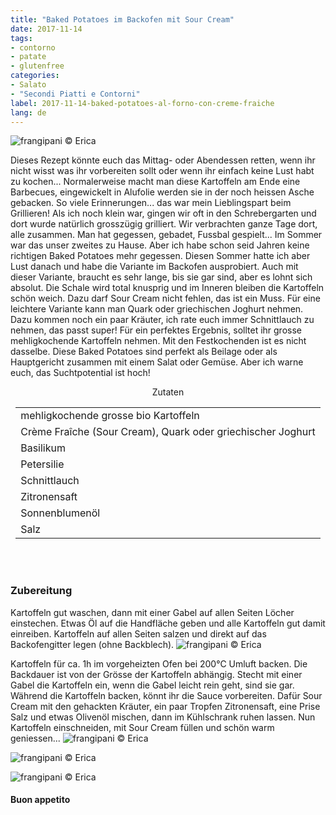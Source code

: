 ```yaml
---
title: "Baked Potatoes im Backofen mit Sour Cream"
date: 2017-11-14
tags:
- contorno
- patate
- glutenfree
categories:
- Salato
- "Secondi Piatti e Contorni"
label: 2017-11-14-baked-potatoes-al-forno-con-creme-fraiche
lang: de
---
```

![](../2017-11-14-baked-potatoes-al-forno-con-creme-fraiche/header.jpg "frangipani © Erica")

Dieses Rezept könnte euch das Mittag- oder Abendessen retten, wenn ihr nicht wisst was ihr vorbereiten sollt oder wenn ihr einfach keine Lust habt zu kochen... Normalerweise macht man diese Kartoffeln am Ende eine Barbecues, eingewickelt in Alufolie werden sie in der noch heissen Asche gebacken. So viele Erinnerungen... das war mein Lieblingspart beim Grillieren! Als ich noch klein war, gingen wir oft in den Schrebergarten und dort wurde natürlich grosszügig grilliert. Wir verbrachten ganze Tage dort, alle zusammen. Man hat gegessen, gebadet, Fussbal gespielt... Im Sommer war das unser zweites zu Hause. Aber ich habe schon seid Jahren keine richtigen Baked Potatoes mehr gegessen. Diesen Sommer hatte ich aber Lust danach und habe die Variante im Backofen ausprobiert. Auch mit dieser Variante, braucht es sehr lange, bis sie gar sind, aber es lohnt sich absolut. Die Schale wird total knusprig und im Inneren bleiben die Kartoffeln schön weich. Dazu darf Sour Cream nicht fehlen, das ist ein Muss. Für eine leichtere Variante kann man Quark oder griechischen Joghurt nehmen. Dazu kommen noch ein paar Kräuter, ich rate euch immer Schnittlauch zu nehmen, das passt super! Für ein perfektes Ergebnis, solltet ihr grosse mehligkochende Kartoffeln nehmen. Mit den Festkochenden ist es nicht dasselbe. Diese Baked Potatoes sind perfekt als Beilage oder als Hauptgericht zusammen mit einem Salat oder Gemüse. Aber ich warne euch, das Suchtpotential ist hoch!

<div id="wrapper" style="text-align: center">
  <div id="yourdiv" style="display: inline-block;">
    <div class="ingredients">
      <div class="ingredients-title">Zutaten</div>
           <table>
        <tbody>
          <tr>
            <td>mehligkochende grosse bio Kartoffeln</td>
          </tr>
          <tr>
            <td>Crème Fraîche (Sour Cream), Quark oder griechischer Joghurt</td>
          </tr>
          <tr>
            <td>Basilikum</td>
          </tr>
          <tr>
            <td>Petersilie</td>
          </tr>
          <tr>
            <td>Schnittlauch</td>
          </tr>
          <tr>
            <td>Zitronensaft</td>
          </tr>
          <tr>
            <td>Sonnenblumenöl</td>
          </tr>
          <tr>
            <td>Salz</td>
          </tr>
        </tbody>
      </table>
      <br></br>
    </div>
  </div>
</div>


<h3>
  <font color="grey">
    <i class="fa-solid fa-gears"></i>
  </font> Zubereitung
</h3>

Kartoffeln gut waschen, dann mit einer Gabel auf allen Seiten Löcher einstechen. Etwas Öl auf die Handfläche geben und alle Kartoffeln gut damit einreiben. Kartoffeln auf allen Seiten salzen und direkt auf das Backofengitter legen (ohne Backblech).
![](../2017-11-14-baked-potatoes-al-forno-con-creme-fraiche/griglia.jpg "frangipani © Erica")

Kartoffeln für ca. 1h im vorgeheizten Ofen bei 200°C Umluft backen. Die Backdauer ist von der Grösse der Kartoffeln abhängig. Stecht mit einer Gabel die Kartoffeln ein, wenn die Gabel leicht rein geht, sind sie gar. Während die Kartoffeln backen, könnt ihr die Sauce vorbereiten. Dafür Sour Cream mit den gehackten Kräuter, ein paar Tropfen Zitronensaft, eine Prise Salz und etwas Olivenöl mischen, dann im Kühlschrank ruhen lassen. Nun Kartoffeln einschneiden, mit Sour Cream füllen und schön warm geniessen...
![](../2017-11-14-baked-potatoes-al-forno-con-creme-fraiche/risultato1.jpg "frangipani © Erica")

![](../2017-11-14-baked-potatoes-al-forno-con-creme-fraiche/risultato2.jpg "frangipani © Erica")

![](../2017-11-14-baked-potatoes-al-forno-con-creme-fraiche/risultato3.jpg "frangipani © Erica")

<h4>Buon appetito
  <font color="red">
    <i class="fa-regular fa-face-smile"></i>
  </font>
</h4>
